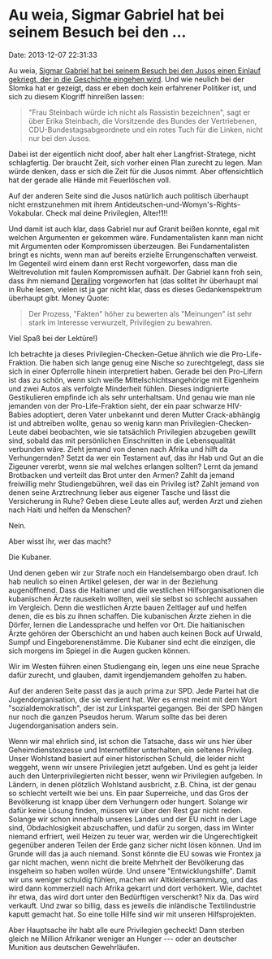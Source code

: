 Au weia, Sigmar Gabriel hat bei seinem Besuch bei den \...
==========================================================

Date: 2013-12-07 22:31:33

Au weia, [Sigmar Gabriel hat bei seinem Besuch bei den Jusos einen
Einlauf gekriegt, der in die Geschichte eingehen
wird](http://www.zeit.de/politik/deutschland/2013-12/gabriel-jusos-streit/komplettansicht).
Und wie neulich bei der Slomka hat er gezeigt, dass er eben doch kein
erfahrener Politiker ist, und sich zu diesem Klogriff hinreißen lassen:

> \"Frau Steinbach würde ich nicht als Rassistin bezeichnen\", sagt er
> über Erika Steinbach, die Vorsitzende des Bundes der Vertriebenen,
> CDU-Bundestagsabgeordnete und ein rotes Tuch für die Linken, nicht nur
> bei den Jusos.

Dabei ist der eigentlich nicht doof, aber halt eher Langfrist-Stratege,
nicht schlagfertig. Der braucht Zeit, sich vorher einen Plan zurecht zu
legen. Man würde denken, dass er sich die Zeit für die Jusos nimmt. Aber
offensichtlich hat der gerade alle Hände mit Feuerlöschen voll.

Auf der anderen Seite sind die Jusos natürlich auch politisch überhaupt
nicht ernstzunehmen mit ihrem
Antideutschen-und-Womyn\'s-Rights-Vokabular. Check mal deine
Privilegien, Alter!1!!

Und damit ist auch klar, dass Gabriel nur auf Granit beißen konnte, egal
mit welchen Argumenten er gekommen wäre. Fundamentalisten kann man nicht
mit Argumenten oder Kompromissen überzeugen. Bei Fundamentalisten bringt
es nichts, wenn man auf bereits erzielte Errungenschaften verweist. Im
Gegenteil wird einem dann erst Recht vorgeworfen, dass man die
Weltrevolution mit faulen Kompromissen aufhält. Der Gabriel kann froh
sein, dass ihm niemand
[Derailing](http://derailingfueranfaenger.wordpress.com/) vorgeworfen
hat (das solltet ihr überhaupt mal in Ruhe lesen, vielen ist ja gar
nicht klar, dass es dieses Gedankenspektrum überhaupt gibt. Money Quote:

> Der Prozess, "Fakten" höher zu bewerten als "Meinungen" ist sehr stark
> im Interesse verwurzelt, Privilegien zu bewahren.

Viel Spaß bei der Lektüre!)

Ich betrachte ja dieses Privilegien-Checken-Getue ähnlich wie die
Pro-Life-Fraktion. Die haben sich lange genug eine Nische so
zurechtgelegt, dass sie sich in einer Opferrolle hinein interpretiert
haben. Gerade bei den Pro-Lifern ist das zu schön, wenn sich weiße
Mittelschichtsangehörige mit Eigenheim und zwei Autos als verfolgte
Minderheit fühlen. Dieses indignierte Gestikulieren empfinde ich als
sehr unterhaltsam. Und genau wie man nie jemanden von der
Pro-Life-Fraktion sieht, der ein paar schwarze HIV-Babies adoptiert,
deren Vater unbekannt und deren Mutter Crack-abhängig ist und abtreiben
wollte, genau so wenig kann man Privilegien-Checken-Leute dabei
beobachten, wie sie tatsächlich Privilegien abzugeben gewillt sind,
sobald das mit persönlichen Einschnitten in die Lebensqualität verbunden
wäre. Zieht jemand von denen nach Afrika und hilft da Verhungernden?
Setzt da wer ein Testament auf, das ihr Hab und Gut an die Zigeuner
vererbt, wenn sie mal welches erlangen sollten? Lernt da jemand
Brotbacken und verteilt das Brot unter den Armen? Zahlt da jemand
freiwillig mehr Studiengebühren, weil das ein Privileg ist? Zahlt jemand
von denen seine Arztrechnung lieber aus eigener Tasche und lässt die
Versicherung in Ruhe? Geben diese Leute alles auf, werden Arzt und
ziehen nach Haiti und helfen da Menschen?

Nein.

Aber wisst ihr, wer das macht?

Die Kubaner.

Und denen geben wir zur Strafe noch ein Handelsembargo oben drauf. Ich
hab neulich so einen Artikel gelesen, der war in der Beziehung
augenöffnend. Dass die Haitianer und die westlichen Hilfsorganisationen
die kubanischen Ärzte rausekeln wollten, weil sie selbst so schlecht
aussahen im Vergleich. Denn die westlichen Ärzte bauen Zeltlager auf und
helfen denen, die es bis zu ihnen schaffen. Die kubanischen Ärzte ziehen
in die Dörfer, lernen die Landessprache und helfen vor Ort. Die
haitianischen Ärzte gehören der Oberschicht an und haben auch keinen
Bock auf Urwald, Sumpf und Eingeborenenstämme. Die Kubaner sind echt die
einzigen, die sich morgens im Spiegel in die Augen gucken können.

Wir im Westen führen einen Studiengang ein, legen uns eine neue Sprache
dafür zurecht, und glauben, damit irgendjemandem geholfen zu haben.

Auf der anderen Seite passt das ja auch prima zur SPD. Jede Partei hat
die Jugendorganisation, die sie verdient hat. Wer es ernst meint mit dem
Wort \"sozialdemokratisch\", der ist zur Linkspartei gegangen. Bei der
SPD hängen nur noch die ganzen Pseudos herum. Warum sollte das bei deren
Jugendorganisation anders sein.

Wenn wir mal ehrlich sind, ist schon die Tatsache, dass wir uns hier
über Geheimdienstexzesse und Internetfilter unterhalten, ein seltenes
Privileg. Unser Wohlstand basiert auf einer historischen Schuld, die
leider nicht weggeht, wenn wir unsere Privilegien jetzt aufgeben. Und es
geht ja leider auch den Unterprivilegierten nicht besser, wenn wir
Privilegien aufgeben. In Ländern, in denen plötzlich Wohlstand
ausbricht, z.B. China, ist der genau so schlecht verteilt wie bei uns.
Ein paar Superreiche, und das Gros der Bevölkerung ist knapp über dem
Verhungern oder hungert. Solange wir dafür keine Lösung finden, müssen
wir über den Rest gar nicht reden. Solange wir schon innerhalb unseres
Landes und der EU nicht in der Lage sind, Obdachlosigkeit abzuschaffen,
und dafür zu sorgen, dass im Winter niemand erfriert, weil Heizen zu
teuer war, werden wir die Ungerechtigkeit gegenüber anderen Teilen der
Erde ganz sicher nicht lösen können. Und im Grunde will das ja auch
niemand. Sonst könnte die EU sowas wie Frontex ja gar nicht machen, wenn
nicht die breite Mehrheit der Bevölkerung das insgeheim so haben wollen
würde. Und unsere \"Entwicklungshilfe\". Damit wir uns weniger schuldig
fühlen, machen wir Altkleidersammlung, und das wird dann kommerziell
nach Afrika gekarrt und dort verhökert. Wie, dachtet ihr etwa, das wird
dort unter den Bedürftigen verschenkt? Nix da. Das wird verkauft. Und
zwar so billig, dass es jeweils die inländische Textilindustrie kaputt
gemacht hat. So eine tolle Hilfe sind wir mit unseren Hilfsprojekten.

Aber Hauptsache ihr habt alle eure Privilegien gecheckt! Dann sterben
gleich ne Million Afrikaner weniger an Hunger --- oder an deutscher
Munition aus deutschen Gewehrläufen.
